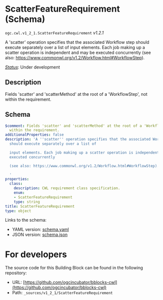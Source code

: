 
# ScatterFeatureRequirement (Schema)

`ogc.cwl.v1_2_1.ScatterFeatureRequirement` *v1.2.1*

A 'scatter' operation specifies that the associated Workflow step should execute separately over a list of
input elements. Each job making up a scatter operation is independent and may be executed concurrently
(see also: https://www.commonwl.org/v1.2/Workflow.html#WorkflowStep).


[*Status*](http://www.opengis.net/def/status): Under development

## Description

Fields 'scatter' and 'scatterMethod' at the root of a 'WorkflowStep', not within the requirement.
## Schema

```yaml
$comment: Fields 'scatter' and 'scatterMethod' at the root of a 'WorkflowStep', not
  within the requirement.
additionalProperties: false
description: 'A ''scatter'' operation specifies that the associated Workflow step
  should execute separately over a list of

  input elements. Each job making up a scatter operation is independent and may be
  executed concurrently

  (see also: https://www.commonwl.org/v1.2/Workflow.html#WorkflowStep).

  '
properties:
  class:
    description: CWL requirement class specification.
    enum:
    - ScatterFeatureRequirement
    type: string
title: ScatterFeatureRequirement
type: object

```

Links to the schema:

* YAML version: [schema.yaml](https://ogcincubator.github.io/bblocks-cwl/build/annotated/cwl/v1_2_1/ScatterFeatureRequirement/schema.json)
* JSON version: [schema.json](https://ogcincubator.github.io/bblocks-cwl/build/annotated/cwl/v1_2_1/ScatterFeatureRequirement/schema.yaml)


# For developers

The source code for this Building Block can be found in the following repository:

* URL: [https://github.com/ogcincubator/bblocks-cwl](https://github.com/ogcincubator/bblocks-cwl)
* Path: `_sources/v1_2_1/ScatterFeatureRequirement`

